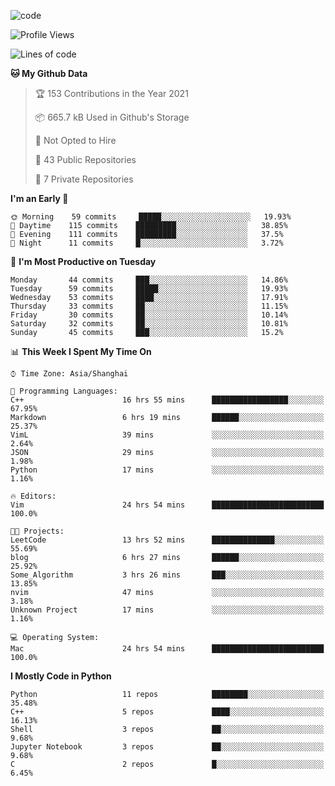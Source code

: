 
<!--
**liuyaanng/liuyaanng** is a ✨ _special_ ✨ repository because its `README.md` (this file) appears on your GitHub profile.

Here are some ideas to get you started:

- 🔭 I’m currently working on ...
- 🌱 I’m currently learning ...
- 👯 I’m looking to collaborate on ...
- 🤔 I’m looking for help with ...
- 💬 Ask me about ...
- 📫 How to reach me: ...
- 😄 Pronouns: ...
- ⚡ Fun fact: ...
-->


![code](https://cdn.jsdelivr.net/gh/liuyaanng/liuyaanng@1.0/code.gif) 

<!--START_SECTION:waka-->
![Profile Views](http://img.shields.io/badge/Profile%20Views-0-blue)

![Lines of code](https://img.shields.io/badge/From%20Hello%20World%20I%27ve%20Written-5.3%20million%20lines%20of%20code-blue)

**🐱 My Github Data** 

> 🏆 153 Contributions in the Year 2021
 > 
> 📦 665.7 kB Used in Github's Storage 
 > 
> 🚫 Not Opted to Hire
 > 
> 📜 43 Public Repositories 
 > 
> 🔑 7 Private Repositories  
 > 
**I'm an Early 🐤** 

```text
🌞 Morning    59 commits     █████░░░░░░░░░░░░░░░░░░░░   19.93% 
🌆 Daytime    115 commits    █████████░░░░░░░░░░░░░░░░   38.85% 
🌃 Evening    111 commits    █████████░░░░░░░░░░░░░░░░   37.5% 
🌙 Night      11 commits     █░░░░░░░░░░░░░░░░░░░░░░░░   3.72%

```
📅 **I'm Most Productive on Tuesday** 

```text
Monday       44 commits     ███░░░░░░░░░░░░░░░░░░░░░░   14.86% 
Tuesday      59 commits     █████░░░░░░░░░░░░░░░░░░░░   19.93% 
Wednesday    53 commits     ████░░░░░░░░░░░░░░░░░░░░░   17.91% 
Thursday     33 commits     ██░░░░░░░░░░░░░░░░░░░░░░░   11.15% 
Friday       30 commits     ██░░░░░░░░░░░░░░░░░░░░░░░   10.14% 
Saturday     32 commits     ██░░░░░░░░░░░░░░░░░░░░░░░   10.81% 
Sunday       45 commits     ███░░░░░░░░░░░░░░░░░░░░░░   15.2%

```


📊 **This Week I Spent My Time On** 

```text
⌚︎ Time Zone: Asia/Shanghai

💬 Programming Languages: 
C++                      16 hrs 55 mins      █████████████████░░░░░░░░   67.95% 
Markdown                 6 hrs 19 mins       ██████░░░░░░░░░░░░░░░░░░░   25.37% 
VimL                     39 mins             ░░░░░░░░░░░░░░░░░░░░░░░░░   2.64% 
JSON                     29 mins             ░░░░░░░░░░░░░░░░░░░░░░░░░   1.98% 
Python                   17 mins             ░░░░░░░░░░░░░░░░░░░░░░░░░   1.16%

🔥 Editors: 
Vim                      24 hrs 54 mins      █████████████████████████   100.0%

🐱‍💻 Projects: 
LeetCode                 13 hrs 52 mins      ██████████████░░░░░░░░░░░   55.69% 
blog                     6 hrs 27 mins       ██████░░░░░░░░░░░░░░░░░░░   25.92% 
Some_Algorithm           3 hrs 26 mins       ███░░░░░░░░░░░░░░░░░░░░░░   13.85% 
nvim                     47 mins             ░░░░░░░░░░░░░░░░░░░░░░░░░   3.18% 
Unknown Project          17 mins             ░░░░░░░░░░░░░░░░░░░░░░░░░   1.16%

💻 Operating System: 
Mac                      24 hrs 54 mins      █████████████████████████   100.0%

```

**I Mostly Code in Python** 

```text
Python                   11 repos            ████████░░░░░░░░░░░░░░░░░   35.48% 
C++                      5 repos             ████░░░░░░░░░░░░░░░░░░░░░   16.13% 
Shell                    3 repos             ██░░░░░░░░░░░░░░░░░░░░░░░   9.68% 
Jupyter Notebook         3 repos             ██░░░░░░░░░░░░░░░░░░░░░░░   9.68% 
C                        2 repos             █░░░░░░░░░░░░░░░░░░░░░░░░   6.45%

```



<!--END_SECTION:waka-->
